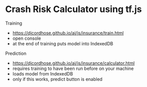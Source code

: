 # Crash Risk Calculator using tf.js

Training
* https://djcordhose.github.io/ai/js/insurance/train.html
* open console
* at the end of training puts model into IndexedDB

Prediction
* https://djcordhose.github.io/ai/js/insurance/calculator.html
* requires training to have been run before on your machine
* loads model from IndexedDB
* only if this works, predict button is enabled
